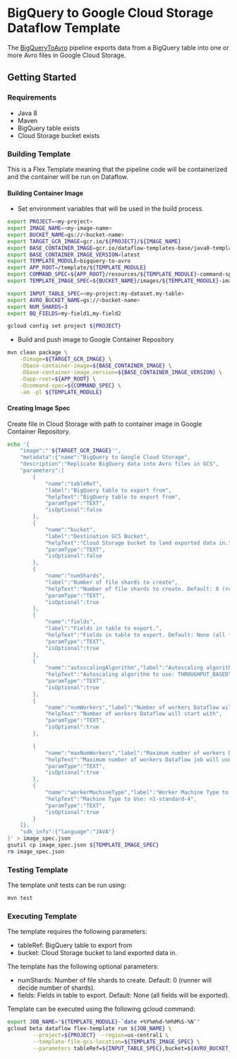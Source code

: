 # BigQuery to Google Cloud Storage Dataflow Template

The [BigQueryToAvro](src/main/java/com/google/cloud/teleport/v2/templates/BigQueryToAvro.java) pipeline exports data
from a BigQuery table into one or more Avro files in Google Cloud Storage.

## Getting Started

### Requirements
* Java 8
* Maven
* BigQuery table exists
* Cloud Storage bucket exists

### Building Template
This is a Flex Template meaning that the pipeline code will be containerized and the container will be 
run on Dataflow. 

#### Building Container Image
* Set environment variables that will be used in the build process.
```sh
export PROJECT=<my-project>
export IMAGE_NAME=<my-image-name>
export BUCKET_NAME=gs://<bucket-name>
export TARGET_GCR_IMAGE=gcr.io/${PROJECT}/${IMAGE_NAME}
export BASE_CONTAINER_IMAGE=gcr.io/dataflow-templates-base/java8-template-launcher-base
export BASE_CONTAINER_IMAGE_VERSION=latest
export TEMPLATE_MODULE=bigquery-to-avro
export APP_ROOT=/template/${TEMPLATE_MODULE}
export COMMAND_SPEC=${APP_ROOT}/resources/${TEMPLATE_MODULE}-command-spec.json
export TEMPLATE_IMAGE_SPEC=${BUCKET_NAME}/images/${TEMPLATE_MODULE}-image-spec.json

export INPUT_TABLE_SPEC=<my-project:my-dataset.my-table>
export AVRO_BUCKET_NAME=gs://<bucket-name>
export NUM_SHARDS=3
export BQ_FIELDS=my-field1,my-field2

gcloud config set project ${PROJECT}
```
* Build and push image to Google Container Repository
```sh
mvn clean package \
    -Dimage=${TARGET_GCR_IMAGE} \
    -Dbase-container-image=${BASE_CONTAINER_IMAGE} \
    -Dbase-container-image.version=${BASE_CONTAINER_IMAGE_VERSION} \
    -Dapp-root=${APP_ROOT} \
    -Dcommand-spec=${COMMAND_SPEC} \
    -am -pl ${TEMPLATE_MODULE}
```

#### Creating Image Spec

Create file in Cloud Storage with path to container image in Google Container Repository.
```sh
echo '{
    "image":"'${TARGET_GCR_IMAGE}'",
    "metadata":{"name":"BigQuery to Google Cloud Storage",
    "description":"Replicate BigQuery data into Avro files in GCS",
    "parameters":[
        {
            "name":"tableRef",
            "label":"BigQuery table to export from",
            "helpText":"BigQuery table to export from",
            "paramType":"TEXT",
            "isOptional":false
        },
        {
            "name":"bucket",
            "label":"Destination GCS Bucket",
            "helpText":"Cloud Storage bucket to land exported data in.",
            "paramType":"TEXT",
            "isOptional":false
        },
        {
            "name":"numShards",
            "label":"Number of file shards to create",
            "helpText":"Number of file shards to create. Default: 0 (runner will decide number of shards).",
            "paramType":"TEXT",
            "isOptional":true
        },
        {
            "name":"fields",
            "label":"Fields in table to export.",
            "helpText":"Fields in table to export. Default: None (all fields will be exported).",
            "paramType":"TEXT",
            "isOptional":true
        },
        {
            "name":"autoscalingAlgorithm","label":"Autoscaling algorithm to use",
            "helpText":"Autoscaling algorithm to use: THROUGHPUT_BASED",
            "paramType":"TEXT",
            "isOptional":true
        },
        {
            "name":"numWorkers","label":"Number of workers Dataflow will start with",
            "helpText":"Number of workers Dataflow will start with",
            "paramType":"TEXT",
            "isOptional":true
        },

        {
            "name":"maxNumWorkers","label":"Maximum number of workers Dataflow job will use",
            "helpText":"Maximum number of workers Dataflow job will use",
            "paramType":"TEXT",
            "isOptional":true
        },
        {
            "name":"workerMachineType","label":"Worker Machine Type to use in Dataflow Job",
            "helpText":"Machine Type to Use: n1-standard-4",
            "paramType":"TEXT",
            "isOptional":true
        }
    ]},
    "sdk_info":{"language":"JAVA"}
}' > image_spec.json
gsutil cp image_spec.json ${TEMPLATE_IMAGE_SPEC}
rm image_spec.json
```

### Testing Template

The template unit tests can be run using:
```sh
mvn test
```

### Executing Template

The template requires the following parameters:
* tableRef: BigQuery table to export from
* bucket: Cloud Storage bucket to land exported data in.

The template has the following optional parameters:
* numShards: Number of file shards to create. Default: 0 (runner will decide number of shards).
* fields: Fields in table to export. Default: None (all fields will be exported).

Template can be executed using the following gcloud command:
```sh
export JOB_NAME="${TEMPLATE_MODULE}-`date +%Y%m%d-%H%M%S-%N`"
gcloud beta dataflow flex-template run ${JOB_NAME} \
        --project=${PROJECT} --region=us-central1 \
        --template-file-gcs-location=${TEMPLATE_IMAGE_SPEC} \
        --parameters tableRef=${INPUT_TABLE_SPEC},bucket=${AVRO_BUCKET_NAME},numShards=${NUM_SHARDS},fields=${BQ_FIELDS}
```
